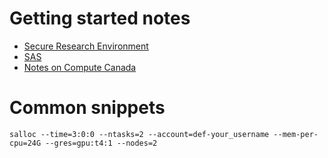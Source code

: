 # Getting started notes

- [Secure Research Environment](SRE/readme.md)
- [SAS](SRE/readme.md) 
- [Notes on Compute Canada](CC/readme.md)

# Common snippets

```
salloc --time=3:0:0 --ntasks=2 --account=def-your_username --mem-per-cpu=24G --gres=gpu:t4:1 --nodes=2

```
